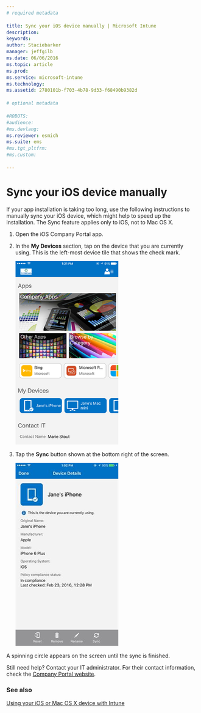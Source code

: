 ```yaml
---
# required metadata

title: Sync your iOS device manually | Microsoft Intune
description:
keywords:
author: Staciebarker
manager: jeffgilb
ms.date: 06/06/2016
ms.topic: article
ms.prod:
ms.service: microsoft-intune
ms.technology:
ms.assetid: 2780101b-f703-4b78-9d33-f68490b9382d

# optional metadata

#ROBOTS:
#audience:
#ms.devlang:
ms.reviewer: esmich
ms.suite: ems
#ms.tgt_pltfrm:
#ms.custom:

---
```



# Sync your iOS device manually

If your app installation is taking too long, use the following instructions to manually sync your iOS device, which might help to speed up the installation. The Sync feature applies only to iOS, not to Mac OS X.

1. Open the iOS Company Portal app.

2. In the **My Devices** section, tap on the device that you are currently using. This is the left-most device tile that shows the check mark.

    ![ios-sync-1-comp-portal-apps](./media/ios-sync-1-comp-portal-apps.png)

3.  Tap the **Sync** button shown at the bottom right of the screen.

    ![ios-sync-2-sync-button](./media/ios-sync-2-sync-button.png)

A spinning circle appears on the screen until the sync is finished.

Still need help? Contact your IT administrator. For their contact information, check the [Company Portal website](http://portal.manage.microsoft.com).

### See also
[Using your iOS or Mac OS X device with Intune](using-your-ios-or-mac-os-x-device-with-intune.md)
